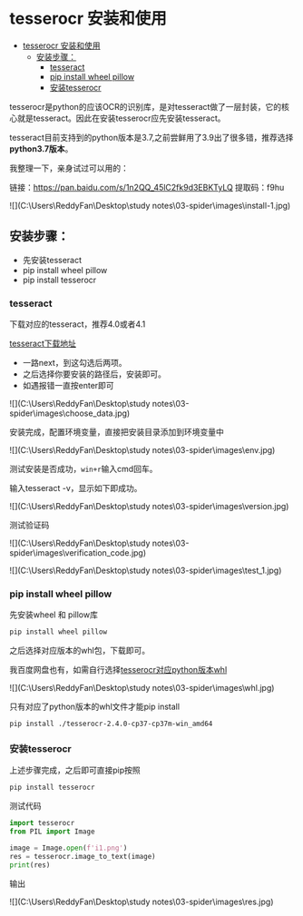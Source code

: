# tesserocr 安装和使用

- [tesserocr 安装和使用](#tesserocr-安装和使用)
  - [安装步骤：](#安装步骤)
    - [tesseract](#tesseract)
    - [pip install wheel pillow](#pip-install-wheel-pillow)
    - [安装tesserocr](#安装tesserocr)


tesserocr是python的应该OCR的识别库，是对tesseract做了一层封装，它的核心就是tesseract。因此在安装tesserocr应先安装tesseract。

tesseract目前支持到的python版本是3.7,之前尝鲜用了3.9出了很多错，推荐选择**python3.7版本**。

我整理一下，亲身试过可以用的：

链接：https://pan.baidu.com/s/1n2QQ_45lC2fk9d3EBKTyLQ  提取码：f9hu 


![](C:\Users\ReddyFan\Desktop\study notes\03-spider\images\install-1.jpg)

## 安装步骤：



* 先安装tesseract
* pip install wheel pillow
* pip install tesserocr



### tesseract

下载对应的tesseract，推荐4.0或者4.1

[tesseract下载地址](https://digi.bib.uni-mannheim.de/tesseract/)

* 一路next，到这勾选后两项。
* 之后选择你要安装的路径后，安装即可。
* 如遇报错一直按enter即可

![](C:\Users\ReddyFan\Desktop\study notes\03-spider\images\choose_data.jpg)



安装完成，配置环境变量，直接把安装目录添加到环境变量中



![](C:\Users\ReddyFan\Desktop\study notes\03-spider\images\env.jpg)





测试安装是否成功，`win+r`输入cmd回车。

输入tesseract -v，显示如下即成功。

![](C:\Users\ReddyFan\Desktop\study notes\03-spider\images\version.jpg)



测试验证码

![](C:\Users\ReddyFan\Desktop\study notes\03-spider\images\verification_code.jpg)

![](C:\Users\ReddyFan\Desktop\study notes\03-spider\images\test_1.jpg)





### pip install wheel pillow



先安装wheel 和 pillow库

~~~bash
pip install wheel pillow
~~~



之后选择对应版本的whl包，下载即可。

我百度网盘也有，如需自行选择[tesserocr对应python版本whl](https://github.com/simonflueckiger/tesserocr-windows_build/releases)

![](C:\Users\ReddyFan\Desktop\study notes\03-spider\images\whl.jpg)





只有对应了python版本的whl文件才能pip install

~~~bash
pip install ./tesserocr-2.4.0-cp37-cp37m-win_amd64
~~~





### 安装tesserocr

上述步骤完成，之后即可直接pip按照

~~~bash
pip install tesserocr
~~~

测试代码

```python
import tesserocr
from PIL import Image

image = Image.open(f'i1.png')
res = tesserocr.image_to_text(image)
print(res)
```



输出

![](C:\Users\ReddyFan\Desktop\study notes\03-spider\images\res.jpg)

